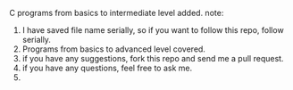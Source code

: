 C programs from basics to intermediate level added.
note:
1. I have saved file name serially, so if you want to follow this repo, follow serially.
2. Programs from basics to advanced level covered.
3. if you have any suggestions, fork this repo and send me a pull request.
4. if you have any questions, feel free to ask me.
5. 